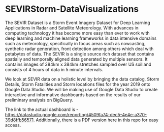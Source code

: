 # SEVIRStorm-DataVisualizations

The SEVIR Dataset is a Storm Event Imagery Dataset for Deep Learning Applications in Radar and Satellite Meteorology. With advances in computing technology it has become more easy than ever to work with deep learning and machine learning frameworks in data intensive domains such as meteorology, specifically in focus areas such as nowcasting, synthetic radar generation, front detection among others which deal with petabytes of data. The SEVIR is a single source rich dataset that contains spatially and temporally aligned data generated by multiple sensors. It contains images of 384km x 384km stretches sampled over US soil and consists of 4 hours of data in 5 minute intervals.

We look at SEVIR data on a holistic level by bringing the data catalog, Storm Details, Storm Fatalities and Storm locations files for the year 2019 onto Google Data Studio. We will be making use of Google Data Studio to create interactive and informative dashboards based on the results of our preliminary analysis on BigQuery.

The link to the actual dashboard is - https://datastudio.google.com/reporting/4509fa74-dec5-4e4e-a370-39d8ffb56571. Additionally, there is a PDF version here in this repo for easy access.
